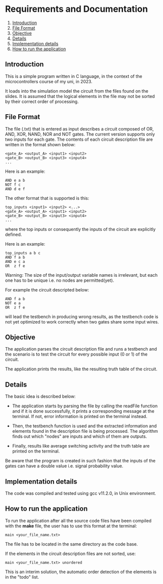 
# Requirements and Documentation

1. [Introduction](#introduction)
2. [File Format](#file-format)
3. [Objective](#objective)
4. [Details](#details)
5. [Implementation details](#implementation-details)
6. [How to run the application](#how-to-run-the-application)

## Introduction
This is a simple program written in C language, in the context of the microcontrollers course of my uni, in 2023.

It loads into the simulation model the circuit from the files found on the slides. It is assumed that the logical elements in the file may not be sorted by
their correct order of processing.

## File Format
The file (.txt) that is entered as input describes a circuit composed of OR, AND, XOR, NAND, NOR and NOT gates. The current version supports only two inputs for each gate.
The contents of each circuit description file are written in the format shown below:
```
<gate_A> <output_A> <input1> <input2>
<gate_B> <output_B> <input3> <input4>
...
```
Here is an example:
```
AND e a b
NOT f c
AND d e f
```

The other format that is supported is this:
```
top_inputs <input1> <input2> <...>
<gate_A> <output_A> <input1> <input2>
<gate_B> <output_B> <input3> <input4> 
...
```
where the top inputs or consequently the inputs of the circuit are explicitly defined.

Here is an example:
```
top_inputs a b c
AND f a b
AND e c a
OR  z f e
```
Warning: The size of the input/output variable names is irrelevant, but each one has to be unique i.e. no nodes are permitted(yet).

For example the circuit descripted below:
```
AND f a b
NOT e a
OR  z f e
```
will lead the testbench in producing wrong results, as the testbench code is not yet optimized to work correctly when two gates share some input wires.

## Objective
The application parses the circuit description file and runs a testbench and the scenario is to test the circuit for every possible input (0 or 1) of the circuit.

The application prints the results, like the resulting truth table of the circuit.

## Details
The basic idea is described below:
- The application starts by parsing the file by calling the readFile function and if it is done successfully, it prints a corresponding message at the terminal. If not, error information is printed on the terminal instead.

- Then, the testbench function is used and the extracted information and elements found in the description file is being processed. The algorithm finds out which "nodes" are inputs and which of them are outputs.

- Finally, results like average switching activity and the truth table are printed on the terminal. 

Be aware that the program is created in such fashion that the inputs of the gates can have a double value i.e. signal probability value.

## Implementation details
The code was compiled and tested using gcc v11.2.0, in Unix environment.

## How to run the application
To run the application after all the source code files have been compiled with the **make** file, the user has to use this format at the terminal:
```
main <your_file_name.txt>
```
The file has to be located in the same directory as the code base.

If the elements in the circuit description files are not sorted, use:
```
main <your_file_name.txt> unordered
```
This is an interim solution, the automatic order detection of the elements is in the "todo" list.
